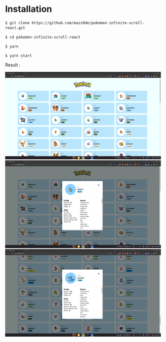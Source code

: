 # Installation

```
$ git clone https://github.com/mazc0de/pokemon-infinite-scroll-react.git
```

```
$ cd pokemon-infinite-scroll-react
```

```
$ yarn
```

```
$ yarn start
```

Result :

![Page](./screenshot/1.png)
![Modal](./screenshot/2.png)
![Modal](./screenshot/3.png)
